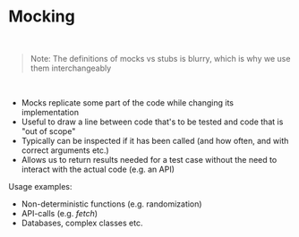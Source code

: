 # Mocking

<br>

> Note: The definitions of mocks vs stubs is blurry, which is why we use them interchangeably

<br>

<v-clicks>

* Mocks replicate some part of the code while changing its implementation
* Useful to draw a line between code that's to be tested and code that is "out of scope"
* Typically can be inspected if it has been called (and how often, and with correct arguments etc.)
* Allows us to return results needed for a test case without the need to interact with the actual code (e.g. an API)
</v-clicks>

<v-click>

Usage examples:
</v-click>

<v-clicks>

* Non-deterministic functions (e.g. randomization)
* API-calls (e.g. <i>fetch</i>)
* Databases, complex classes etc.
</v-clicks>
